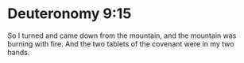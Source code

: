 # Deuteronomy 9:15

So I turned and came down from the mountain, and the mountain was burning with fire. And the two tablets of the covenant were in my two hands.
